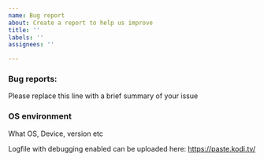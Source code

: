 ```yaml
---
name: Bug report
about: Create a report to help us improve
title: ''
labels: ''
assignees: ''

---
```


### Bug reports:

Please replace this line with a brief summary of your issue 

### OS environment
What OS, Device, version etc

Logfile with debugging enabled can be uploaded here: https://paste.kodi.tv/
